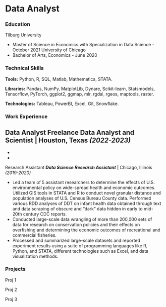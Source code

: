# Data Analyst

### Education
Tilburg University
- Master of Science in Economics with Specialization in Data Science - October 2021
University of Chicago
- Bachelor of Arts, Economics - June 2020

### Technical Skills
**Tools:** Python, R, SQL, Matlab, Mathematica, STATA.

**Libraries:** Pandas, NumPy, MatplotLib, Dynare, Scikit-learn, Statsmodels, Tensorflow, PyTorch, ggplot2, ggmap, mlr, rgdal, rgeos, maptools, raster.

**Technologies:** Tableau, PowerBI, Excel, Git, Snowflake.

### Work Experience
Data Analyst
**Freelance Data Analyst and Scientist** | Houston, Texas *(2022-2023)*
- 
-
-

Research Assistant
***Data Science Research Assistant*** | Chicago, Illinois *(2019-2020)*
- Led a team of 5 assistant researchers to determine the effects of U.S. environmental policy on wide-spread health and economic outcomes. Utilized GIS tools in STATA and R to conduct novel granular distance and population analyses of U.S. Census Bureau County data. Performed various RDD analyses of DDT on infant health data obtained through text and data scraping of obscure and “dark” data hidden in early to mid-20th century CDC reports.
- Conducted large-scale data wrangling of more than 200,000 sets of data for research on conservation policies and their effects on overfishing and determining the economic outcomes of recreational and commercial fisheries.
-	Processed and summarized large-scale datasets and reported experiment results using a suite of programming languages like R, Python, and STATA, different technologies such as Excel, and data visualization methods.

### Projects
Proj 1

Proj 2

Proj 3
